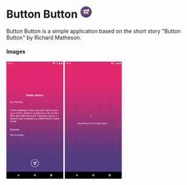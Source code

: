 # Button Button <img src="/app/src/main/res/mipmap-hdpi/ic_launcher_round.png" width="32px" height="32px">

Button Button is a simple application based on the short story "Button Button" by Richard Matheson.

#### Images
<p align="left">
<img src="/images/image.png" width="150"/>
<img src="/images/image1.png" width="150"/>
</p>
